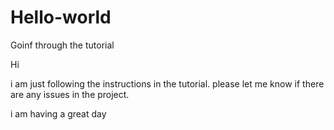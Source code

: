 # Hello-world
Goinf through the tutorial


Hi 

i am just following the instructions in the tutorial. please let me know if there are any issues in the project.


i am having a great day
